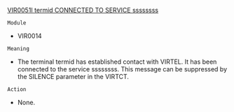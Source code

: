 [VIR0051I termid CONNECTED TO SERVICE ssssssss](https://virtel.readthedocs.io/en/latest/manuals/virtel/Virtel459MG/messages.html?highlight=VIR0051I#VIR0051I)

`Module`
- VIR0014

`Meaning`
- The terminal termid has established contact with VIRTEL. It has been connected to the service ssssssss. This message can be suppressed by the SILENCE parameter in the VIRTCT.

`Action`
- None.
